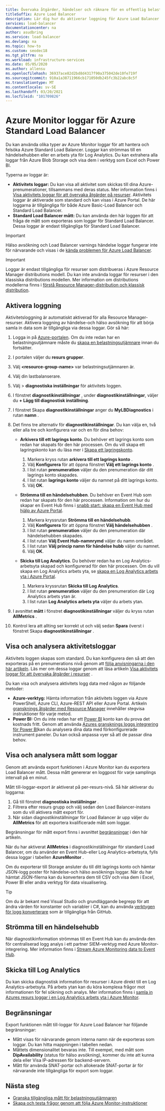 ```yaml
---
title: Övervaka åtgärder, händelser och räknare för en offentlig belastningsutjämnare
titleSuffix: Azure Load Balancer
description: Lär dig hur du aktiverar loggning för Azure Load Balancer.
services: load-balancer
documentationcenter: na
author: asudbring
ms.service: load-balancer
ms.devlang: na
ms.topic: how-to
ms.custom: seodec18
ms.tgt_pltfrm: na
ms.workload: infrastructure-services
ms.date: 05/05/2020
ms.author: allensu
ms.openlocfilehash: 36937ace82d2bd8d4317f90a375042de10fe719f
ms.sourcegitcommit: 910a1a38711966cb171050db245fc3b22abc8c5f
ms.translationtype: MT
ms.contentlocale: sv-SE
ms.lasthandoff: 03/20/2021
ms.locfileid: "101709826"
---
```

# <a name="azure-monitor-logs-for-azure-standard-load-balancer"></a>Azure Monitor loggar för Azure Standard Load Balancer

Du kan använda olika typer av Azure Monitor loggar för att hantera och felsöka Azure Standard Load Balancer. Loggar kan strömmas till en händelsehubben eller en arbets yta för Log Analytics. Du kan extrahera alla loggar från Azure Blob Storage och visa dem i verktyg som Excel och Power BI. 

Typerna av loggar är:

* **Aktivitets loggar:** Du kan visa all aktivitet som skickas till dina Azure-prenumerationer, tillsammans med deras status. Mer information finns i [Visa aktivitets loggar för att övervaka åtgärder på resurser](../azure-resource-manager/management/view-activity-logs.md). Aktivitets loggar är aktiverade som standard och kan visas i Azure Portal. De här loggarna är tillgängliga för både Azure Basic-Load Balancer och Standard Load Balancer.
* **Standard Load Balancer mått:** Du kan använda den här loggen för att fråga de mått som exporteras som loggar för Standard Load Balancer. Dessa loggar är endast tillgängliga för Standard Load Balancer.

> [!IMPORTANT]
> Hälso avsökning och Load Balancer varnings händelse loggar fungerar inte för närvarande och visas i de [kända problemen för Azure Load Balancer](whats-new.md#known-issues). 

> [!IMPORTANT]
> Loggar är endast tillgängliga för resurser som distribueras i Azure Resource Manager distributions modell. Du kan inte använda loggar för resurser i den klassiska distributions modellen. Mer information om distributions modellerna finns i [förstå Resource Manager-distribution och klassisk distribution](../azure-resource-manager/management/deployment-models.md).

## <a name="enable-logging"></a>Aktivera loggning

Aktivitetsloggning är automatiskt aktiverad för alla Resource Manager-resurser. Aktivera loggning av händelse-och hälso avsökning för att börja samla in data som är tillgängliga via dessa loggar. Gör så här:

1. Logga in på [Azure-portalen](https://portal.azure.com). Om du inte redan har en belastningsutjämnare måste du [skapa en belastningsutjämnare](./quickstart-load-balancer-standard-public-portal.md) innan du fortsätter.
1. I portalen väljer du **resurs grupper**.
2. Välj **\<resource-group-name>** var belastningsutjämnaren är.
3. Välj din lastbalanserare.
4. Välj   >  **diagnostiska inställningar** för aktivitets loggen.
5. I fönstret **diagnostikinställningar** , under **diagnostikinställningar**, väljer du **+ Lägg till diagnostisk inställning**.
6. I fönstret Skapa **diagnostikinställningar** anger du **MyLBDiagnostics** i rutan **namn** .
7. Det finns tre alternativ för **diagnostikinställningar**. Du kan välja en, två eller alla tre och konfigurera var och en för dina behov:

   * **Arkivera till ett lagrings konto**. Du behöver ett lagrings konto som redan har skapats för den här processen. Om du vill skapa ett lagringskonto kan du läsa mer i [Skapa ett lagringskonto](../storage/common/storage-account-create.md?tabs=azure-portal).
     1. Markera kryss rutan **arkivera till ett lagrings konto** .
     2. Välj **Konfigurera** för att öppna fönstret **Välj ett lagrings konto** .
     3. I list rutan **prenumeration** väljer du den prenumeration där ditt lagrings konto skapades.
     4. I list rutan **lagrings konto** väljer du namnet på ditt lagrings konto.
     5. Välj **OK**.

   * **Strömma till en händelsehubben**. Du behöver en Event Hub som redan har skapats för den här processen. Information om hur du skapar en Event Hub finns i [snabb start: skapa en Event Hub med hjälp av Azure Portal](../event-hubs/event-hubs-create.md).
     1. Markera kryssrutan **Strömma till en händelsehubb**.
     2. Välj **Konfigurera** för att öppna fönstret **Välj händelsehubben** .
     3. I list rutan **prenumeration** väljer du den prenumeration där händelsehubben skapades.
     4. I list rutan **Välj Event Hub-namnrymd** väljer du namn området.
     5. I list rutan **Välj princip namn för händelse hubb** väljer du namnet.
     6. Välj **OK**.

   * **Skicka till Log Analytics**. Du behöver redan ha en Log Analytics-arbetsyta skapad och konfigurerad för den här processen. Om du vill skapa en Log Analytics arbets yta, se [skapa en Log Analytics arbets yta i Azure Portal](../azure-monitor/logs/quick-create-workspace.md).
     1. Markera kryssrutan **Skicka till Log Analytics**.
     2. I list rutan **prenumeration** väljer du den prenumeration där Log Analytics arbets ytan är.
     3. I list rutan **Log Analytics arbets yta** väljer du arbets ytan.

8. I avsnittet **mått** i fönstret **diagnostikinställningar** väljer du kryss rutan **AllMetrics** .

9. Kontrol lera att allting ser korrekt ut och välj sedan **Spara** överst i fönstret Skapa **diagnostikinställningar** .

## <a name="view-and-analyze-the-activity-log"></a>Visa och analysera aktivitetsloggar

Aktivitets loggen skapas som standard. Du kan konfigurera den så att den exporteras på en prenumerations nivå genom att [följa anvisningarna i den här artikeln](../azure-monitor/essentials/activity-log.md). Läs mer om dessa loggar genom att läsa artikeln [Visa aktivitets loggar för att övervaka åtgärder i resurser](../azure-resource-manager/management/view-activity-logs.md) .

Du kan visa och analysera aktivitets logg data med någon av följande metoder:

* **Azure-verktyg:** Hämta information från aktivitets loggen via Azure PowerShell, Azure CLI, Azure-REST API eller Azure Portal. Artikeln [gransknings åtgärder med Resource Manager](../azure-resource-manager/management/view-activity-logs.md) innehåller stegvisa instruktioner för varje metod.
* **Power BI:** Om du inte redan har ett [Power BI](https://powerbi.microsoft.com/pricing) konto kan du prova det kostnads fritt. Genom att använda [Azures gransknings loggs integrering för Power BI](https://powerbi.microsoft.com/integrations/azure-audit-logs/)kan du analysera dina data med förkonfigurerade instrument paneler. Du kan också anpassa vyer så att de passar dina behov.

## <a name="view-and-analyze-metrics-as-logs"></a>Visa och analysera mått som loggar
Genom att använda export funktionen i Azure Monitor kan du exportera Load Balancer mått. Dessa mått genererar en loggpost för varje samplings intervall på en minut.

Mått till-loggar-export är aktiverat på per-resurs-nivå. Så här aktiverar du loggarna:

1. Gå till fönstret **diagnostiska inställningar** .
1. Filtrera efter resurs grupp och välj sedan den Load Balancer-instans som du vill aktivera mått export för. 
1. När sidan diagnostikinställningar för Load Balancer är upp väljer du **AllMetrics** för att exportera kvalificerade mått som loggar.

Begränsningar för mått export finns i avsnittet [begränsningar](#limitations) i den här artikeln.

När du har aktiverat **AllMetrics** i diagnostikinställningar för standard Load Balancer, om du använder en Event Hub-eller Log Analytics-arbetsyta, fylls dessa loggar i tabellen **AzureMonitor** . 

Om du exporterar till Storage ansluter du till ditt lagrings konto och hämtar JSON-logg poster för händelse-och hälso avsöknings loggar. När du har hämtat JSON-filerna kan du konvertera dem till CSV och visa dem i Excel, Power BI eller andra verktyg för data visualisering. 

> [!TIP]
> Om du är bekant med Visual Studio och grundläggande begrepp för att ändra värden för konstanter och variabler i C#, kan du använda [verktygen för logg konverterare](https://github.com/Azure-Samples/networking-dotnet-log-converter) som är tillgängliga från GitHub.

## <a name="stream-to-an-event-hub"></a>Strömma till en händelsehubb
När diagnostikinformation strömmas till en Event Hub kan du använda den för centraliserad logg analys i ett partner SIEM-verktyg med Azure Monitor-integrering. Mer information finns i [Stream Azure Monitoring data to Event Hub](../azure-monitor/essentials/stream-monitoring-data-event-hubs.md#partner-tools-with-azure-monitor-integration).

## <a name="send-to-log-analytics"></a>Skicka till Log Analytics
Du kan skicka diagnostisk information för resurser i Azure direkt till en Log Analytics-arbetsyta. På arbets ytan kan du köra komplexa frågor mot informationen för fel sökning och analys. Mer information finns i [samla in Azures resurs loggar i en Log Analytics arbets yta i Azure Monitor](../azure-monitor/essentials/resource-logs.md#send-to-log-analytics-workspace).

## <a name="limitations"></a>Begränsningar
Export funktionen mått till-loggar för Azure Load Balancer har följande begränsningar:
* Mått visas för närvarande genom interna namn när de exporteras som loggar. Du kan hitta mappningen i tabellen nedan.
* Måttets dimensionalitet bevaras inte. Till exempel, med mått som **DipAvailability** (status för hälso avsökning), kommer du inte att kunna dela eller Visa IP-adressen för backend-servern.
* Mått för använda SNAT-portar och allokerade SNAT-portar är för närvarande inte tillgängliga för export som loggar.

## <a name="next-steps"></a>Nästa steg
* [Granska tillgängliga mått för belastningsutjämnaren](./load-balancer-standard-diagnostics.md)
* [Skapa och testa frågor genom att följa Azure Monitor-instruktioner](../azure-monitor/logs/log-query-overview.md)